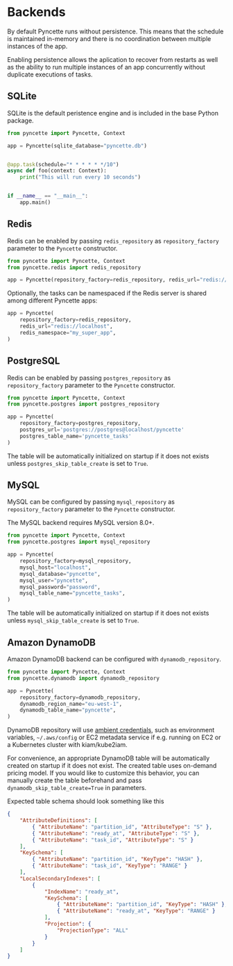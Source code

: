 # Backends

By default Pyncette runs without persistence. This means that the schedule is maintained in-memory and there is no coordination between multiple instances of the app.

Enabling persistence allows the aplication to recover from restarts as well as the ability to run multiple instances of an app concurrently without duplicate executions of tasks.

## SQLite

SQLite is the default peristence engine and is included in the base Python package.

```python
from pyncette import Pyncette, Context

app = Pyncette(sqlite_database="pyncette.db")


@app.task(schedule="* * * * * */10")
async def foo(context: Context):
    print("This will run every 10 seconds")


if __name__ == "__main__":
    app.main()
```

## Redis

Redis can be enabled by passing `redis_repository` as `repository_factory` parameter to the `Pyncette` constructor.

```python
from pyncette import Pyncette, Context
from pyncette.redis import redis_repository

app = Pyncette(repository_factory=redis_repository, redis_url="redis://localhost")
```

Optionally, the tasks can be namespaced if the Redis server is shared among different Pyncette apps:

```python
app = Pyncette(
    repository_factory=redis_repository,
    redis_url="redis://localhost",
    redis_namespace="my_super_app",
)
```

## PostgreSQL

Redis can be enabled by passing `postgres_repository` as `repository_factory` parameter to the `Pyncette` constructor.

```python
from pyncette import Pyncette, Context
from pyncette.postgres import postgres_repository

app = Pyncette(
    repository_factory=postgres_repository,
    postgres_url='postgres://postgres@localhost/pyncette'
    postgres_table_name='pyncette_tasks'
)
```

The table will be automatically initialized on startup if it does not exists unless `postgres_skip_table_create` is set to `True`.

## MySQL

MySQL can be configured by passing `mysql_repository` as `repository_factory` parameter to the `Pyncette` constructor.

The MySQL backend requires MySQL version 8.0+.

```python
from pyncette import Pyncette, Context
from pyncette.postgres import mysql_repository

app = Pyncette(
    repository_factory=mysql_repository,
    mysql_host="localhost",
    mysql_database="pyncette",
    mysql_user="pyncette",
    mysql_password="password",
    mysql_table_name="pyncette_tasks",
)
```

The table will be automatically initialized on startup if it does not exists unless `mysql_skip_table_create` is set to `True`.

## Amazon DynamoDB

Amazon DynamoDB backend can be configured with `dynamodb_repository`.

```python
from pyncette import Pyncette, Context
from pyncette.dynamodb import dynamodb_repository

app = Pyncette(
    repository_factory=dynamodb_repository,
    dynamodb_region_name="eu-west-1",
    dynamodb_table_name="pyncette",
)
```

DynamoDB repository will use [ambient credentials](https://boto3.amazonaws.com/v1/documentation/api/latest/guide/credentials.html#guide-credentials), such as environment variables, `~/.aws/config` or EC2 metadata service if e.g. running on EC2 or a Kubernetes cluster with kiam/kube2iam.

For convenience, an appropriate DynamoDB table will be automatically created on startup if it does not exist. The created table uses on-demand pricing model. If you would like to customize this behavior, you can manually create the table beforehand and pass `dynamodb_skip_table_create=True` in parameters.

Expected table schema should look something like this

```json
{
    "AttributeDefinitions": [
        { "AttributeName": "partition_id", "AttributeType": "S" },
        { "AttributeName": "ready_at", "AttributeType": "S" },
        { "AttributeName": "task_id", "AttributeType": "S" }
    ],
    "KeySchema": [
        { "AttributeName": "partition_id", "KeyType": "HASH" },
        { "AttributeName": "task_id", "KeyType": "RANGE" }
    ],
    "LocalSecondaryIndexes": [
        {
            "IndexName": "ready_at",
            "KeySchema": [
                { "AttributeName": "partition_id", "KeyType": "HASH" },
                { "AttributeName": "ready_at", "KeyType": "RANGE" }
            ],
            "Projection": {
                "ProjectionType": "ALL"
            }
        }
    ]
}
```
